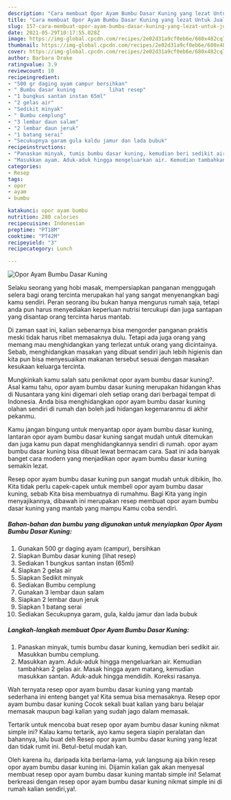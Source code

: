 ```yaml
---
description: "Cara membuat Opor Ayam Bumbu Dasar Kuning yang lezat Untuk Jualan"
title: "Cara membuat Opor Ayam Bumbu Dasar Kuning yang lezat Untuk Jualan"
slug: 157-cara-membuat-opor-ayam-bumbu-dasar-kuning-yang-lezat-untuk-jualan
date: 2021-05-29T10:17:55.028Z
image: https://img-global.cpcdn.com/recipes/2e02d31a9cf0eb6e/680x482cq70/opor-ayam-bumbu-dasar-kuning-foto-resep-utama.jpg
thumbnail: https://img-global.cpcdn.com/recipes/2e02d31a9cf0eb6e/680x482cq70/opor-ayam-bumbu-dasar-kuning-foto-resep-utama.jpg
cover: https://img-global.cpcdn.com/recipes/2e02d31a9cf0eb6e/680x482cq70/opor-ayam-bumbu-dasar-kuning-foto-resep-utama.jpg
author: Barbara Drake
ratingvalue: 3.9
reviewcount: 10
recipeingredient:
- "500 gr daging ayam campur bersihkan"
- " Bumbu dasar kuning           lihat resep"
- "1 bungkus santan instan 65ml"
- "2 gelas air"
- "Sedikit minyak"
- " Bumbu cemplung"
- "3 lembar daun salam"
- "2 lembar daun jeruk"
- "1 batang serai"
- "Secukupnya garam gula kaldu jamur dan lada bubuk"
recipeinstructions:
- "Panaskan minyak, tumis bumbu dasar kuning, kemudian beri sedikit air. Masukkan bumbu cemplung."
- "Masukkan ayam. Aduk-aduk hingga mengeluarkan air. Kemudian tambahkan 2 gelas air. Masak hingga ayam matang, kemudian masukkan santan. Aduk-aduk hingga mendidih. Koreksi rasanya."
categories:
- Resep
tags:
- opor
- ayam
- bumbu

katakunci: opor ayam bumbu 
nutrition: 280 calories
recipecuisine: Indonesian
preptime: "PT18M"
cooktime: "PT42M"
recipeyield: "3"
recipecategory: Lunch

---
```



![Opor Ayam Bumbu Dasar Kuning](https://img-global.cpcdn.com/recipes/2e02d31a9cf0eb6e/680x482cq70/opor-ayam-bumbu-dasar-kuning-foto-resep-utama.jpg)

Selaku seorang yang hobi masak, mempersiapkan panganan menggugah selera bagi orang tercinta merupakan hal yang sangat menyenangkan bagi kamu sendiri. Peran seorang ibu bukan hanya mengurus rumah saja, tetapi anda pun harus menyediakan keperluan nutrisi tercukupi dan juga santapan yang disantap orang tercinta harus mantab.

Di zaman  saat ini, kalian sebenarnya bisa mengorder panganan praktis meski tidak harus ribet memasaknya dulu. Tetapi ada juga orang yang memang mau menghidangkan yang terlezat untuk orang yang dicintainya. Sebab, menghidangkan masakan yang dibuat sendiri jauh lebih higienis dan kita pun bisa menyesuaikan makanan tersebut sesuai dengan masakan kesukaan keluarga tercinta. 



Mungkinkah kamu salah satu penikmat opor ayam bumbu dasar kuning?. Asal kamu tahu, opor ayam bumbu dasar kuning merupakan hidangan khas di Nusantara yang kini digemari oleh setiap orang dari berbagai tempat di Indonesia. Anda bisa menghidangkan opor ayam bumbu dasar kuning olahan sendiri di rumah dan boleh jadi hidangan kegemaranmu di akhir pekanmu.

Kamu jangan bingung untuk menyantap opor ayam bumbu dasar kuning, lantaran opor ayam bumbu dasar kuning sangat mudah untuk ditemukan dan juga kamu pun dapat menghidangkannya sendiri di rumah. opor ayam bumbu dasar kuning bisa dibuat lewat bermacam cara. Saat ini ada banyak banget cara modern yang menjadikan opor ayam bumbu dasar kuning semakin lezat.

Resep opor ayam bumbu dasar kuning pun sangat mudah untuk dibikin, lho. Kita tidak perlu capek-capek untuk membeli opor ayam bumbu dasar kuning, sebab Kita bisa membuatnya di rumahmu. Bagi Kita yang ingin menyajikannya, dibawah ini merupakan resep membuat opor ayam bumbu dasar kuning yang mantab yang mampu Kamu coba sendiri.

<!--inarticleads1-->

##### Bahan-bahan dan bumbu yang digunakan untuk menyiapkan Opor Ayam Bumbu Dasar Kuning:

1. Gunakan 500 gr daging ayam (campur), bersihkan
1. Siapkan  Bumbu dasar kuning           (lihat resep)
1. Sediakan 1 bungkus santan instan (65ml)
1. Siapkan 2 gelas air
1. Siapkan Sedikit minyak
1. Sediakan  Bumbu cemplung
1. Gunakan 3 lembar daun salam
1. Siapkan 2 lembar daun jeruk
1. Siapkan 1 batang serai
1. Sediakan Secukupnya garam, gula, kaldu jamur dan lada bubuk




<!--inarticleads2-->

##### Langkah-langkah membuat Opor Ayam Bumbu Dasar Kuning:

1. Panaskan minyak, tumis bumbu dasar kuning, kemudian beri sedikit air. Masukkan bumbu cemplung.
1. Masukkan ayam. Aduk-aduk hingga mengeluarkan air. Kemudian tambahkan 2 gelas air. Masak hingga ayam matang, kemudian masukkan santan. Aduk-aduk hingga mendidih. Koreksi rasanya.




Wah ternyata resep opor ayam bumbu dasar kuning yang mantab sederhana ini enteng banget ya! Kita semua bisa memasaknya. Resep opor ayam bumbu dasar kuning Cocok sekali buat kalian yang baru belajar memasak maupun bagi kalian yang sudah jago dalam memasak.

Tertarik untuk mencoba buat resep opor ayam bumbu dasar kuning nikmat simple ini? Kalau kamu tertarik, ayo kamu segera siapin peralatan dan bahannya, lalu buat deh Resep opor ayam bumbu dasar kuning yang lezat dan tidak rumit ini. Betul-betul mudah kan. 

Oleh karena itu, daripada kita berlama-lama, yuk langsung aja bikin resep opor ayam bumbu dasar kuning ini. Dijamin kalian gak akan menyesal membuat resep opor ayam bumbu dasar kuning mantab simple ini! Selamat berkreasi dengan resep opor ayam bumbu dasar kuning nikmat simple ini di rumah kalian sendiri,ya!.

